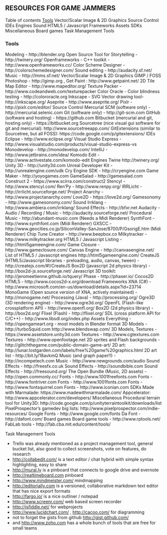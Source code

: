 
## RESOURCES FOR GAME JAMMERS


Table of contents
  <a href="#tools">Tools</a>
  Vector/Scalar Image & 2D Graphics
  Source Control
  IDEs
  Engines
  Sound
  HTML5 / Javascript
  Frameworks
  Assets
  SDKs
  Miscellaneous
  Board games
  Task Management Tools

<h3 id="tools">
Tools
</h3>
Modeling - http://blender.org
Open Source Tool for Storytelling - http://twinery.org/ 
Openframeworks - C++ toolkit - http://www.openframeworks.cc/
Color Scheme Designer - http://colorschemedesigner.com/
Sound editing - http://audacity.sf.net/
Music - http://lmms.sf.net/
Vector/Scalar Image & 2D Graphics
GIMP / FOSS Photoshop - http://gimp.org , 
Get Paint : http://www.getpaint.net/
2D Tile Map Editor - http://www.mapeditor.org/
Texture Packer - http://www.codeandweb.com/texturepacker
Color Oracle - Color blindness testing - http://colororacle.org
Inkscape - SVG Vector drawing tool- http://inkscape.org/ 
Aseprite - http://www.aseprite.org/
Pixlr - http://pixlr.com/editor/
Source Control
Mercurial SCM (software only) - http://mercurial.selenic.com
Git (software only) - http://git-scm.com
GitHub (software and hosting) - https://github.com
Bitbucket (mercurial and git, hosting only) - https://bitbucket.org
Sourcetree (nice visual gui software for git and mercurial): http://www.sourcetreeapp.com/
GitExtensions (similar to Sourcetree, but all FOSS): https://code.google.com/p/gitextensions/
IDEs
Eclipse - http://www.eclipse.org/
Visual Studio Express - http://www.visualstudio.com/products/visual-studio-express-vs
Monodevelop - http://monodevelop.com/
IntelliJ - http://www.jetbrains.com/idea/
Komodo Edit - http://www.activestate.com/komodo-edit
Engines
Twine http://twinery.org/
Unity 3D - http://unity3d.com
Unreal Developer Kit - http://unrealengine.com/udk
Cry Engine SDK - http://cryengine.com
Game Maker - http://yoyogames.com
GameSalad - http://gamesalad.com
Construct 2 - https://www.scirra.com/construct2
Stencyl - http://www.stencyl.com/
Ren’Py - http://www.renpy.org/ 
IRRLicht - http://irrlicht.sourceforge.net/
Project Anarchy - http://www.projectanarchy.com/
Love2D - https://love2d.org/‎
Gamesonomy - http://www.gamesonomy.com/
Sound
Irrklang - http://www.ambiera.com/irrklang/
Sound Effects - http://bfxr.net
Audacity - Audio / Recording / Music - http://audacity.sourceforge.net/
Procedural Music - http://abundant-music.com (Needs a Midi Renderer)
SynthFont - http://www.synthfont.com (Midi Renderer)
GXSCC - http://www.geocities.co.jp/SiliconValley-SanJose/8700/P/GsorigE.htm (Midi Renderer)
Chip Tune Creator - http://www.beepbox.co
Milkytracker - http://www.milkytracker.org
HTML5 / Javascript
Listing - http://html5gameengine.com/
Game Closure - http://www.gameclosure.com/
Canvas Engine - http://canvasengine.net/
List of HTML5 / Javascript engines http://html5gameengine.com/
CreateJS (HTML5/Javascript libraries - preloading, audio, canvas, tween) - http://createjs.com/#!/CreateJS
Box2D (javascript 2d physics library) - http://box2d-js.sourceforge.net/
Javascript 3D toolkit: http://jeromeetienne.github.io/tquery/
Phase - http://phaser.io/
Cocos2D HTML5 - http://www.cocos2d-x.org/download
Frameworks
XNA (C#) - http://www.microsoft.com/en-us/download/details.aspx?id=23714
MonoGame (Open source version of XNA, actively maintained) - http://monogame.net/
Processing (Java) - http://processing.org/
Ogre3D (3D rendering engine) - http://www.ogre3d.org/
OpenFL (Flash-like crossplatform API) - http://www.openfl.org/
Box2D (2d physics library) - http://box2d.org/
Flixel (Flash) - http://flixel.org/
SDL (cross platform API for C/C++) - http://www.libsdl.org/index.php
Assets
Everything - http://opengameart.org - most models in Blender format    
3D Models - http://turboSquid.com    http://www.blendswap.com/
3D Models, Textures - https://www.assetstore.unity3d.com
Textures - http://www.cgtextures.com
Textures - http://www.openfootage.net
2D sprites and Flash backgrounds - http://glitchthegame.com/public-domain-game-art/
2D art: http://lunar.lostgarden.com/labels/free%20game%20graphics.html
2D art list - http://bit.ly/18avkmQ
Music (and graph paper!!) - http://incompetech.com
Music - http://www.newgrounds.com/audio
Sound Effects - http://freesfx.co.uk
Sound Effects - http://soundbible.com
Sound Effects - http://freesound.org/
The Open Bundle (Music, 2D assets) - http://open.commonly.cc/
Fonts - http://www.1001freefonts.com
Fonts - http://www.fontriver.com
Fonts - http://www.1001fonts.com
Fonts - http://www.fontsquirrel.com
Fonts - http://www.iconian.com
SDKs
Made with Marmalade: https://www.madewithmarmalade.com/
Appcelerator: http://www.appcelerator.com/developers/
Miscellaneous
Procedural terrain tool for Unity3D: http://code.google.com/p/unityterraintoolkit/downloads/list
PixelProspector’s gamedev big lists: http://www.pixelprospector.com/indie-resources/
Google Fonts - http://www.google.com/fonts
Da Font - http://dafont.com/
Board games
Board game tools - http://www.rptools.net/
FabLab tools - http://fab.cba.mit.edu/content/tools/


Task Management Tools
- Trello was already mentioned as a project management tool, general bucket list, also good to collect screenshots, vote on features, do research 
- http://collabedit.com/ is a text editor / chat hybrid with simple syntax highlighting, easy to share 
- http://mural.ly is a pinboard that connects to google drive and evernote 
- http://realtimeboard.com pinboard 
- http://www.mindmeister.com/ mindmapping 
- http://editorially.com is a versioned, collaborative markdown text editor that has nice export formats 
- http://fargo.io/ is a nice outliner / notepad 
- http://www.screenr.com/ web based screen recorder 
- http://jsfiddle.net/ for webprojects 
- http://www.lucidchart.com/ , http://cacoo.com/  for diagramming 
- not to forget the gists from github http://gist.github.com/ 
- and http://www.zoho.com has a whole bunch of tools that are free for small teams


